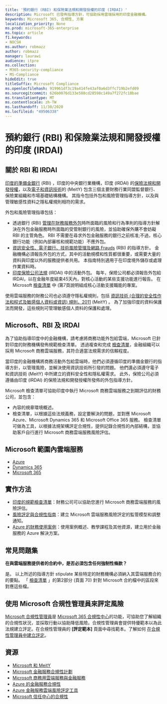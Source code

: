 ```yaml
---
title: '預約銀行 (RBI) 和保險業法規和開發授權的印度 (IRDAI) '
description: Microsoft 已發佈指導方針，可協助採用雲端採用的印度金融機構。
keywords: Microsoft 365, 合規性, 方案
localization_priority: None
ms.prod: microsoft-365-enterprise
ms.topic: article
f1.keywords:
- NOCSH
ms.author: robmazz
author: robmazz
manager: laurawi
audience: itpro
ms.collection:
- M365-security-compliance
- MS-Compliance
hideEdit: true
titleSuffix: Microsoft Compliance
ms.openlocfilehash: 919961df3c19a414fe43af0a6d3ffc719b2efd09
ms.sourcegitcommit: 626b0076d133e588cd28598c149a7f272fc18bae
ms.translationtype: MT
ms.contentlocale: zh-TW
ms.lasthandoff: 11/30/2020
ms.locfileid: "49506338"
---
```

# <a name="reserve-bank-of-india-rbi-and-insurance-regulatory-and-development-authority-of-india-irdai"></a>預約銀行 (RBI) 和保險業法規和開發授權的印度 (IRDAI) 

## <a name="about-rbi-and-irdai"></a>關於 RBI 和 IRDAI

[印度的準備金銀行](https://www.rbi.org.in/) (RBI) ，印度的中央銀行業機構，印度 (IRDAI) 的[保險法規和開發授權](https://www.irdai.gov.in/Defaulthome.aspx?page=H1)，以及[電子和資訊技術](https://meity.gov.in/content/information-technology-act)的 (MeitY) 包含三個主要財務行業同盟監督銀行、保險業組織和市場基礎結構機構。 其指令包括外包和風險管理指導方針，以及與管理敏感性資料之隱私權規則相符的需求。

外包和風險管理指導包括：

- 透過銀行 (RBI) [管理在財務服務外包](https://rbidocs.rbi.org.in/rdocs/notification/PDFs/73713.pdf)時所面臨的風險和行為準則的指導方針解決在外包金融服務時所面臨的受管制銀行的風險，並協助確保外購不會妨礙 RBI 的主管角色。 RBI 不需要在尋求外包金融服務的銀行之前核准;不過，核心銀行功能（例如內部審核和規範功能）不應外包。
- [資訊安全性、電子銀行、技術風險管理及網路 Frauds](https://rbidocs.rbi.org.in/rdocs/content/PDFs/GBS300411F.pdf) (RBI) 的指導方針。 金融機構必須報告外包的方式，其中的活動規模和性質都很重要，或需要大量的資料與印度以外的服務提供者共用。 本指南特別適用于在印度境外儲存或處理作業資料時。
- [印度保險公司法規](https://www.irdai.gov.in/ADMINCMS/cms/frmGeneral_Layout.aspx?page=PageNo3149&flag=1) (IRDAI) 中的活動外包。 每年，保險公司都必須報告外包給 IRDAI，以在金融年度結束45天內，對核心活動的某些支援功能進行報告。 在 Microsoft [檢查清單](https://servicetrust.microsoft.com/Documents/TrustDocuments?command=Download&downloadType=Document&downloadId=26f4af15-2771-4cd4-a7c7-9328149f9453&docTab=6d000410-c9e9-11e7-9a91-892aae8839ad_Compliance_Guides) 中 (第7頁說明組成核心活動支援職能的專案。

使用雲端服務的財務公司也必須遵守隱私權規則，包括 [資訊技術 (合理的安全性作法和程式及敏感個人資料或資訊) 規則，2011](https://meity.gov.in/sites/upload_files/dit/files/GSR313E_10511\(1\).pdf) (MeitY) 。 為了加強印度的資料保護法而開發，這些規則可管理敏感個人資料的保護和處理。

## <a name="microsoft-rbi-and-irdai"></a>Microsoft、RBI 及 IRDAI

為了協助指導印度中的金融機構，請考慮將商務功能外包給雲端，Microsoft 已針對印度的財務機構發佈規範檢查清單。 透過複查和完成 [檢查清單](https://servicetrust.microsoft.com/Documents/TrustDocuments?command=Download&downloadType=Document&downloadId=26f4af15-2771-4cd4-a7c7-9328149f9453&docTab=6d000410-c9e9-11e7-9a91-892aae8839ad_Compliance_Guides)，金融組織可以採用 Microsoft 商務雲端服務，其符合適當法規需求的信賴程度。

當印度的金融機構將商務活動外包給雲端時，他們必須遵循印度的準備金銀行的指導方針，以管理風險，並解決使用資訊技術所引發的問題。 他們還必須遵守電子和資訊技術 (MeitY) 中所建立的資料安全性和隱私權需求。 此外，保險公司必須遵循由印度 (IRDAI) 的保險法規和開發授權所發佈的外包指導方針。

Microsoft 檢查清單可協助印度中執行 Microsoft 商務雲端服務之到期評估的財務公司，並包含：

- 內容的規章環境概述。
- 檢查清單，以根據這些法規義務，設定要解決的問題，並對應 Microsoft Azure、Microsoft Dynamics 365 和 Microsoft Office 365 服務。 檢查清單可做為工具，以根據法規架構評定合規性，提供記錄合規性的內部結構，並協助客戶自行進行 Microsoft 商務雲端服務風險評估。

## <a name="microsoft-in-scope-cloud-services"></a>Microsoft 範圍內雲端服務

- [Azure](https://gallery.technet.microsoft.com/Overview-of-Azure-c1be3942)
- [Dynamics 365](https://download.microsoft.com/download/E/1/9/E1977163-7A86-4812-AC18-C03ADC958AAF/Microsoft_Dynamics_365_Cloud_Service_Compliance_Datasheet.pdf)
- [Microsoft 365](https://servicetrust.microsoft.com/ViewPage/TrustDocuments?command=Download&downloadType=Document&downloadId=9f756cce-b15d-45a9-94d7-6a583dee4401&docTab=6d000410-c9e9-11e7-9a91-892aae8839ad_Compliance_Guides)

## <a name="how-to-implement"></a>實作方法

- [印度的規範檢查清單](https://servicetrust.microsoft.com/Documents/TrustDocuments?command=Download&downloadType=Document&downloadId=26f4af15-2771-4cd4-a7c7-9328149f9453&docTab=6d000410-c9e9-11e7-9a91-892aae8839ad_Compliance_Guides)：財務公司可以協助您進行 Microsoft 商務雲端服務的風險評估。
- [風險評定與合規性指南](https://servicetrust.microsoft.com/ViewPage/TrustDocuments?command=Download&downloadType=Document&downloadId=edee9b14-3661-4a16-ba83-c35caf672bd7&docTab=6d000410-c9e9-11e7-9a91-892aae8839ad_FAQ_and_White_Papers)：建立 Microsoft 雲端服務風險評定的監管模型和調整通知。
- [Azure 的財務使用案例](https://docs.microsoft.com/azure/industry/financial/)：使用案例概述、教學課程及其他資源，建立用於金融服務的 Azure 解決方案。

## <a name="frequently-asked-questions"></a>常見問題集

**在與雲端服務提供者的合約中，是否必須包含任何強制性條款？**

是。 以上所述的指導方針 stipulate 某些特定的財務機構必須納入其雲端服務合約的要點。 「 [檢查清單](https://servicetrust.microsoft.com/Documents/TrustDocuments?command=Download&downloadType=Document&downloadId=26f4af15-2771-4cd4-a7c7-9328149f9453&docTab=6d000410-c9e9-11e7-9a91-892aae8839ad_Compliance_Guides) 」的第2部分 (頁面 70) 針對 Microsoft 合約檔中的區段來對應這些檔。

## <a name="use-microsoft-compliance-manager-to-assess-your-risk"></a>使用 Microsoft 合規性管理員來評定風險

[Microsoft 合規性管理員](https://docs.microsoft.com/microsoft-365/compliance/compliance-manager)是 [Microsoft 365 合規性中心](https://docs.microsoft.com/microsoft-365/compliance/microsoft-365-compliance-center)的功能，可協助您了解組織的合規性狀況，並採取行動以協助降低風險。合規性管理員會提供特優範本以為此法規建立評定。在合規性管理員的 **[評定範本]** 頁面中尋找範本。了解如何 [在合規性管理員中建立評定](https://docs.microsoft.com/microsoft-365/compliance/compliance-manager-assessments)。

## <a name="resources"></a>資源

- [Microsoft 和 MeitY](offering-meity-india.md)
- [Microsoft 金融服務合規性計劃](https://download.microsoft.com/download/6/4/7/64707E3E-6D3E-45D0-8207-A0EA3201B4A6/Microsoft%20Cloud%20-%20Financial%20Services%20Compliance%20Program%20\(Print\).pdf)
- [Microsoft 商務用雲端服務與金融服務](https://www.microsoft.com/trustcenter/cloudservices/financialservices)
- [Azure 的金融服務合規性](https://azure.microsoft.com/resources/videos/azurecon-2015-financial-services-compliance-in-azure/)
- [Azure 金融服務雲端風險評定工具](https://servicetrust.microsoft.com/ViewPage/FFIECBlueprint?command=Download&downloadType=Document&downloadId=079a1973-711a-428f-9312-9ddd290cff7b&docTab=c726d5c0-2d1e-11e8-a485-57140ec19669_PaaS)
- [Microsoft 信任中心的合規性](https://www.microsoft.com/trust-center/compliance/compliance-overview)
